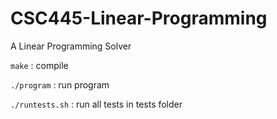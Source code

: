 # CSC445-Linear-Programming
A Linear Programming Solver

`make` : compile

`./program` : run program

`./runtests.sh` : run all tests in tests folder
